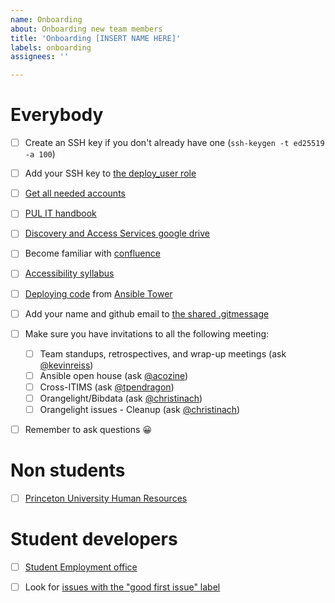```yaml
---
name: Onboarding
about: Onboarding new team members
title: 'Onboarding [INSERT NAME HERE]'
labels: onboarding
assignees: ''

---
```


# Everybody

- [ ] Create an SSH key if you don't already have one (`ssh-keygen -t ed25519 -a 100`)
- [ ] Add your SSH key to [the deploy_user role](https://github.com/pulibrary/princeton_ansible/blob/main/group_vars/all/vars.yml)
- [ ] [Get all needed accounts](https://github.com/pulibrary/dacs_handbook/blob/main/accounts.md) 
- [ ] [PUL IT handbook](https://github.com/pulibrary/pul-it-handbook)
- [ ] [Discovery and Access Services google drive](https://drive.google.com/drive/folders/1rSAXeVtSKQ_uvo1P7OFMvECNwoKZlsS_)
- [ ] Become familiar with [confluence](https://lib-confluence.princeton.edu/)
- [ ] [Accessibility syllabus](https://docs.google.com/document/d/1_xREyfTrQnPgSLVLK8bmp-pNwj4t88noyQXJfJvEo3c/edit)
- [ ] [Deploying code](https://github.com/pulibrary/pul-it-handbook/blob/main/services/deployment.md) from [Ansible Tower](https://ansible-tower.princeton.edu/)
- [ ] Add your name and github email to [the shared .gitmessage](https://github.com/pulibrary/pul-it-handbook/blob/main/gitmessage.md)
- [ ] Make sure you have invitations to all the following meeting:
    - [ ] Team standups, retrospectives, and wrap-up meetings (ask [@kevinreiss](https://github.com/kevinreiss))
    - [ ] Ansible open house (ask [@acozine](https://github.com/acozine))
    - [ ] Cross-ITIMS (ask [@tpendragon](https://github.com/tpendragon))
    - [ ] Orangelight/Bibdata (ask [@christinach](https://github.com/christinach))
    - [ ] Orangelight issues - Cleanup (ask [@christinach](https://github.com/christinach))
- [ ] Remember to ask questions 😀
 

# Non students  
- [ ] [Princeton University Human Resources](https://hr.princeton.edu/)


# Student developers

- [ ] [Student Employment office](https://finaid.princeton.edu/student-employment)
- [ ] Look for [issues with the "good first issue" label](https://github.com/search?q=repo%3Apulibrary%2Ffirestone_locator+repo%3Apulibrary%2Flockers_and_study_spaces+repo%3Apulibrary%2Frepecwp+repo%3Apulibrary%2Fmudd-dbs+repo%3Apulibrary%2Fdiscoveryutils+repo%3Apulibrary%2Frecap+repo%3Apulibrary%2Fbibdata+repo%3Apulibrary%2Fspecial_collections+repo%3Apulibrary%2Ffriends_of_pul+repo%3Apulibrary%2Fresearchdata+repo%3Apulibrary%2FDSS+repo%3Apulibrary%2Frequests+repo%3Apulibrary%2Flib_jobs+repo%3Apulibrary%2Fbyzantine_translations+repo%3Apulibrary%2Fpul_library_drupal+repo%3Apulibrary%2Fapprovals+repo%3Apulibrary%2Fgeaccirc+repo%3Apulibrary%2Forangelight+repo%3Apulibrary%2Faspace_helpers+repo%3APrincetonUniversityLibrary/pas-craft3+repo%3APrincetonUniversityLibrary/video_reserves+label%3A"good%20first%20issue"+state%3Aopen&type=Issues&ref=advsearch&l=&l=)

